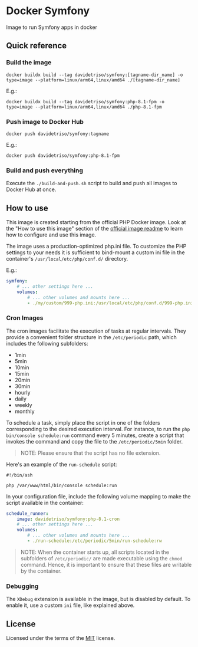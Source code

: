 # Docker Symfony

Image to run Symfony apps in docker

## Quick reference

### Build the image

```
docker buildx build --tag davidetriso/symfony:[tagname-dir_name] -o type=image --platform=linux/arm64,linux/amd64 ./[tagname-dir_name]
```

E.g.:

```
docker buildx build --tag davidetriso/symfony:php-8.1-fpm -o type=image --platform=linux/arm64,linux/amd64 ./php-8.1-fpm
```

### Push image to Docker Hub

```
docker push davidetriso/symfony:tagname
```

E.g.:

```
docker push davidetriso/symfony:php-8.1-fpm
```

###  Build and push everything

Execute the `./build-and-push.sh` script to build and push all images to Docker Hub at once.


## How to use

This image is created starting from the official PHP Docker image. Look at the "How to use this image" section of the [official image readme](https://hub.docker.com/_/php) to learn how to configure and use this image.

The image uses a production-optimized php.ini file. To customize the PHP settings to your needs it is sufficient to bind-mount a custom ini file in the container's `/usr/local/etc/php/conf.d/` directory.

E.g.:

```yaml
symfony:
    # ... other settings here ...
    volumes:
        # ... other volumes and mounts here ...
        - ./my/custom/999-php.ini:/usr/local/etc/php/conf.d/999-php.ini:ro
```

### Cron Images

The cron images facilitate the execution of tasks at regular intervals. They provide a convenient folder structure in the `/etc/periodic` path, which includes the following subfolders:

* 1min
* 5min
* 10min
* 15min
* 20min
* 30min
* hourly
* daily
* weekly
* monthly

To schedule a task, simply place the script in one of the folders corresponding to the desired execution interval.
For instance, to run the `php bin/console schedule:run` command every 5 minutes, create a script that invokes the command and copy the file to the `/etc/periodic/5min` folder. 

> NOTE: Please ensure that the script has no file extension.


Here's an example of the `run-schedule` script:

```ash
#!/bin/ash

php /var/www/html/bin/console schedule:run
```

In your configuration file, include the following volume mapping to make the script available in the container:

```yaml
schedule_runner:
    image: davidetriso/symfony:php-8.1-cron
    # ... other settings here ...
    volumes:
        # ... other volumes and mounts here ...
        - ./run-schedule:/etc/periodic/5min/run-schedule:rw
```

> NOTE: When the container starts up, all scripts located in the subfolders of `/etc/periodic/` are made executable using the `chmod` command. Hence, it is important to ensure that these files are writable by the container.

### Debugging

The `XDebug` extension is available in the image, but is disabled by default. To enable it, use a custom `ini` file, like explained above.


## License

Licensed under the terms of the [MIT](LICENSE) license.

